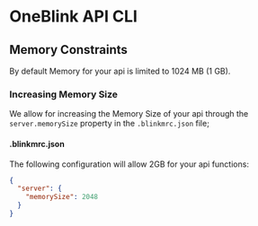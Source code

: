 # OneBlink API CLI

## Memory Constraints

By default Memory for your api is limited to 1024 MB (1 GB).

### Increasing Memory Size

We allow for increasing the Memory Size of your api through the `server.memorySize` property in the `.blinkmrc.json` file;

#### .blinkmrc.json

The following configuration will allow 2GB for your api functions:

```json
{
  "server": {
    "memorySize": 2048
  }
}
```
